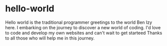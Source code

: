 # hello-world
Hello world is the traditional programmer greetings to the world
Ben Izy here. I embarking on the journey to discover a new world of coding. 
I'd love to code and develop my own websites and can't wait to get starteed
Thanks to all those who will help me in this journey.
